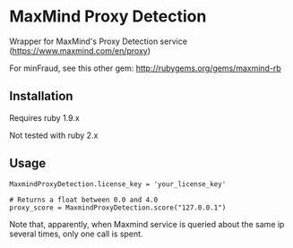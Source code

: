 # MaxMind Proxy Detection

Wrapper for MaxMind's Proxy Detection service (https://www.maxmind.com/en/proxy)

For minFraud, see this other gem: http://rubygems.org/gems/maxmind-rb

## Installation

Requires ruby 1.9.x

Not tested with ruby 2.x

## Usage

    MaxmindProxyDetection.license_key = 'your_license_key'

    # Returns a float between 0.0 and 4.0
    proxy_score = MaxmindProxyDetection.score("127.0.0.1")

Note that, apparently, when Maxmind service is queried about the same ip several times, only one call is spent.
